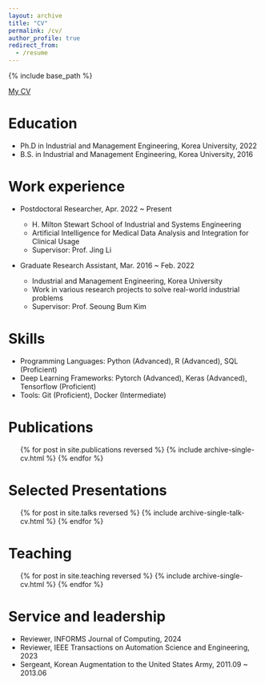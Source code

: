```yaml
---
layout: archive
title: "CV"
permalink: /cv/
author_profile: true
redirect_from:
  - /resume
---
```


{% include base_path %}

<a href="https://min9kwak.github.io/files/CV.pdf" target="_blank">My CV</a>

Education
======
* Ph.D in Industrial and Management Engineering, Korea University, 2022
* B.S. in Industrial and Management Engineering, Korea University, 2016

Work experience
======
* Postdoctoral Researcher, Apr. 2022 ~ Present
  * H. Milton Stewart School of Industrial and Systems Engineering
  * Artificial Intelligence for Medical Data Analysis and Integration for Clinical Usage
  * Supervisor: Prof. Jing Li

* Graduate Research Assistant, Mar. 2016 ~ Feb. 2022
  * Industrial and Management Engineering, Korea University
  * Work in various research projects to solve real-world industrial problems 
  * Supervisor: Prof. Seoung Bum Kim

Skills
======
* Programming Languages: Python (Advanced), R (Advanced), SQL (Proficient)
* Deep Learning Frameworks: Pytorch (Advanced), Keras (Advanced), Tensorflow (Proficient)
* Tools: Git (Proficient), Docker (Intermediate)

Publications
======
  <ul>{% for post in site.publications reversed %}
    {% include archive-single-cv.html %}
  {% endfor %}</ul>
  
Selected Presentations
======
  <ul>{% for post in site.talks reversed %}
    {% include archive-single-talk-cv.html  %}
  {% endfor %}</ul>
  
Teaching
======
  <ul>{% for post in site.teaching reversed %}
    {% include archive-single-cv.html %}
  {% endfor %}</ul>
  
Service and leadership
======
* Reviewer, INFORMS Journal of Computing, 2024
* Reviewer, IEEE Transactions on Automation Science and Engineering, 2023
* Sergeant, Korean Augmentation to the United States Army, 2011.09 ~ 2013.06
